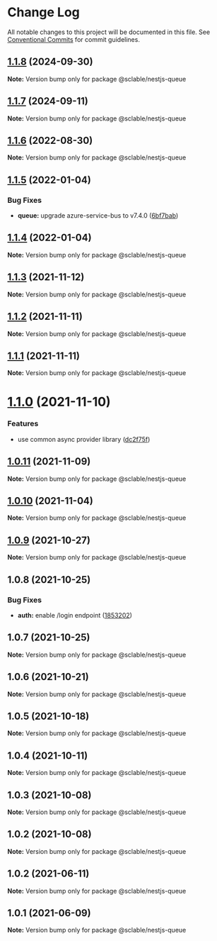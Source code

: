 # Change Log

All notable changes to this project will be documented in this file.
See [Conventional Commits](https://conventionalcommits.org) for commit guidelines.

## [1.1.8](https://github.com/sclable/nestjs-libs/compare/@sclable/nestjs-queue@1.1.7...@sclable/nestjs-queue@1.1.8) (2024-09-30)

**Note:** Version bump only for package @sclable/nestjs-queue

## [1.1.7](https://github.com/sclable/nestjs-libs/compare/@sclable/nestjs-queue@1.1.6...@sclable/nestjs-queue@1.1.7) (2024-09-11)

**Note:** Version bump only for package @sclable/nestjs-queue

## [1.1.6](https://github.com/sclable/nestjs-libs/compare/@sclable/nestjs-queue@1.1.5...@sclable/nestjs-queue@1.1.6) (2022-08-30)

**Note:** Version bump only for package @sclable/nestjs-queue

## [1.1.5](https://github.com/sclable/nestjs-libs/compare/@sclable/nestjs-queue@1.1.4...@sclable/nestjs-queue@1.1.5) (2022-01-04)

### Bug Fixes

- **queue:** upgrade azure-service-bus to v7.4.0 ([6bf7bab](https://github.com/sclable/nestjs-libs/commit/6bf7bababf1db1c31b81ed931380c6bcb90db3ec))

## [1.1.4](https://github.com/sclable/nestjs-libs/compare/@sclable/nestjs-queue@1.1.3...@sclable/nestjs-queue@1.1.4) (2022-01-04)

**Note:** Version bump only for package @sclable/nestjs-queue

## [1.1.3](https://github.com/sclable/nestjs-libs/compare/@sclable/nestjs-queue@1.1.2...@sclable/nestjs-queue@1.1.3) (2021-11-12)

**Note:** Version bump only for package @sclable/nestjs-queue

## [1.1.2](https://github.com/sclable/nestjs-libs/compare/@sclable/nestjs-queue@1.1.1...@sclable/nestjs-queue@1.1.2) (2021-11-11)

**Note:** Version bump only for package @sclable/nestjs-queue

## [1.1.1](https://github.com/sclable/nestjs-libs/compare/@sclable/nestjs-queue@1.1.0...@sclable/nestjs-queue@1.1.1) (2021-11-11)

**Note:** Version bump only for package @sclable/nestjs-queue

# [1.1.0](https://github.com/sclable/nestjs-libs/compare/@sclable/nestjs-queue@1.0.11...@sclable/nestjs-queue@1.1.0) (2021-11-10)

### Features

- use common async provider library ([dc2f75f](https://github.com/sclable/nestjs-libs/commit/dc2f75f2e44b2aa283bbd3f3de20418604fb48fb))

## [1.0.11](https://github.com/sclable/nestjs-libs/compare/@sclable/nestjs-queue@1.0.10...@sclable/nestjs-queue@1.0.11) (2021-11-09)

**Note:** Version bump only for package @sclable/nestjs-queue

## [1.0.10](https://github.com/sclable/nestjs-libs/compare/@sclable/nestjs-queue@1.0.9...@sclable/nestjs-queue@1.0.10) (2021-11-04)

**Note:** Version bump only for package @sclable/nestjs-queue

## [1.0.9](https://github.com/sclable/nestjs-libs/compare/@sclable/nestjs-queue@1.0.8...@sclable/nestjs-queue@1.0.9) (2021-10-27)

**Note:** Version bump only for package @sclable/nestjs-queue

## 1.0.8 (2021-10-25)

### Bug Fixes

- **auth:** enable /login endpoint ([1853202](https://github.com/sclable/nestjs-libs/commit/1853202630ae9219ec412c8cddf7b557435ee22a))

## 1.0.7 (2021-10-25)

**Note:** Version bump only for package @sclable/nestjs-queue

## 1.0.6 (2021-10-21)

**Note:** Version bump only for package @sclable/nestjs-queue

## 1.0.5 (2021-10-18)

**Note:** Version bump only for package @sclable/nestjs-queue

## 1.0.4 (2021-10-11)

**Note:** Version bump only for package @sclable/nestjs-queue

## 1.0.3 (2021-10-08)

**Note:** Version bump only for package @sclable/nestjs-queue

## 1.0.2 (2021-10-08)

**Note:** Version bump only for package @sclable/nestjs-queue

## 1.0.2 (2021-06-11)

**Note:** Version bump only for package @sclable/nestjs-queue

## 1.0.1 (2021-06-09)

**Note:** Version bump only for package @sclable/nestjs-queue

